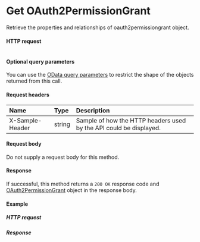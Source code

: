 # Get OAuth2PermissionGrant

Retrieve the properties and relationships of oauth2permissiongrant object.
#### HTTP request
```http

```

#### Optional query parameters
You can use the [OData query parameters](odata-optional-query-parameters.md) to restrict the shape of the objects returned from this call.
#### Request headers
| Name       | Type | Description|
|:-----------|:------|:----------|
| X-Sample-Header  | string  | Sample of how the HTTP headers used by the API could be displayed.|

#### Request body
Do not supply a request body for this method.
#### Response
If successful, this method returns a `200 OK` response code and [OAuth2PermissionGrant](../resources/oauth2permissiongrant.md) object in the response body.
#### Example
##### HTTP request
##### Response
